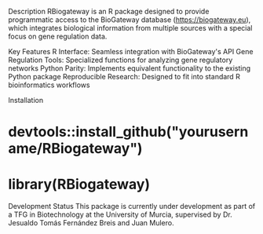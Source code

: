 Description
RBiogateway is an R package designed to provide programmatic access to the BioGateway database (https://biogateway.eu), which integrates biological information from multiple sources with a special focus on gene regulation data.

Key Features
R Interface: Seamless integration with BioGateway's API
Gene Regulation Tools: Specialized functions for analyzing gene regulatory networks
Python Parity: Implements equivalent functionality to the existing Python package
Reproducible Research: Designed to fit into standard R bioinformatics workflows

Installation
# devtools::install_github("yourusername/RBiogateway")
# library(RBiogateway)

Development Status
This package is currently under development as part of a TFG in Biotechnology at the University of Murcia, supervised by Dr. Jesualdo Tomás Fernández Breis and Juan Mulero.
